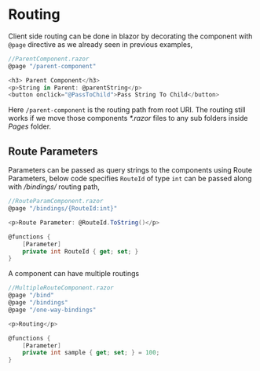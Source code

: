 # Routing
Client side routing can be done in blazor by decorating the component with `@page` directive as we already seen in previous examples,
```csharp
//ParentComponent.razor
@page "/parent-component"

<h3> Parent Component</h3>
<p>String in Parent: @parentString</p>
<button onclick="@PassToChild">Pass String To Child</button>
```
Here `/parent-component` is the routing path from root URI.
The routing still works if we move those components _*.razor_ files to any sub folders inside _Pages_ folder.

## Route Parameters
Parameters can be passed as query strings to the components using Route Parameters, below code specifies `RouteId` of type `int` can be passed along with _/bindings/_ routing path,

```csharp
//RouteParamComponent.razor
@page "/bindings/{RouteId:int}"

<p>Route Parameter: @RouteId.ToString()</p> 

@functions {
    [Parameter]
    private int RouteId { get; set; }
}
```

A component can have multiple routings
```csharp
//MultipleRouteComponent.razor
@page "/bind"
@page "/bindings"
@page "/one-way-bindings"

<p>Routing</p> 

@functions {
    [Parameter]
    private int sample { get; set; } = 100;
}
```
